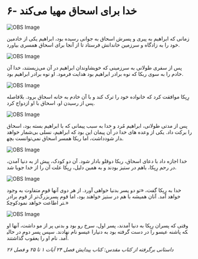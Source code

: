 # ۶- خدا برای اسحاق مهیا می‌کند

![OBS Image](https://cdn.door43.org/obs/jpg/360px/obs-en-06-01.jpg)

زمانی که ابراهیم به پیری و پسرش اسحاق به جوانی رسیده بود، ابراهیم یکی از خادمین خود را به زادگاه و سرزمین خاندانش فرستاد تا از آنجا برای اسحاق همسری بیاورد.

![OBS Image](https://cdn.door43.org/obs/jpg/360px/obs-en-06-02.jpg)

پس از سفری طولانی به سرزمینی که خویشاوندان ابراهیم در آن می‌زیستند، خدا آن خادم را به سوی ربکا که نوه برادر ابراهیم بود هدایت فرمود. او نوه برادر ابراهیم بود.

![OBS Image](https://cdn.door43.org/obs/jpg/360px/obs-en-06-03.jpg)

رِبِکا موافقت کرد که خانواده خود را ترک کند و با آن خادم به خانه اسحاق برود. بلافاصله پس از رسیدن او، اسحاق با او ازدواج کرد.

![OBS Image](https://cdn.door43.org/obs/jpg/360px/obs-en-06-04.jpg)

پس از مدتی طولانی، ابراهیم مُرد و خدا به سبب پیمانی که با ابراهیم بسته بود، اسحاق را برکت داد. یکی از وعده های خدا در آن پیمان این بود که ابراهیم، نسلی بی‌شمار خواهد داشت، اما ربکا همسر اسحاق نمی‌توانست بچه‎دار شود.

![OBS Image](https://cdn.door43.org/obs/jpg/360px/obs-en-06-05.jpg)

خدا اجازه داد با دعای اسحاق، ربکا دوقلو بادار شود. آن دو کودک، پیش از به دنیا آمدن، در رحم رِبِکا، باهم در ستیز بودند و به همین دلیل، رِبِکا علت آن را از خدا جویا شد.

![OBS Image](https://cdn.door43.org/obs/jpg/360px/obs-en-06-06.jpg)

خدا به رِبِکا گفت، «تو دو پسر بدنیا خواهی آورد. از هر دوی آنها قوم متفاوت به وجود خواهد آمد. آنان همیشه با هم در ستیز خواهند بود، اما قوم پسربزرگ‌تر از قوم برادر  کوچک‎تر اطاعت خواهد نمود.»

![OBS Image](https://cdn.door43.org/obs/jpg/360px/obs-en-06-07.jpg)

وقتی که پسران رِبِکا به دنیا آمدند، پسر اول، سرخ رو بود و بدنی پر از مو داشت، آنها او را عیسو نام نهادند. سپس پسر دوم در حالی‎که پاشنه عیسو را در دست گرفته بود به دنیا آمد. نام او را یعقوب گذاشتند.

_داستانی برگرفته از کتاب مقدس: کتاب پیدایش فصل ۲۴ آیات ۱ تا ۲۵ و فصل ۲۶_
